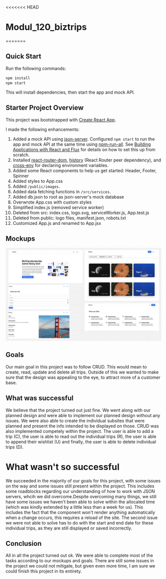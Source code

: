 <<<<<<< HEAD
# Modul_120_biztrips
=======
## Quick Start

Run the following commands:

```
npm install
npm start
```

This will install dependencies, then start the app and mock API.

## Starter Project Overview

This project was bootstrapped with [Create React App](https://github.com/facebook/create-react-app).

I made the following enhancements:

1. Added a mock API using [json-server](https://github.com/typicode/json-server). Configured `npm start` to run the app and mock API at the same time using [npm-run-all](https://www.npmjs.com/package/npm-run-all). See [Building Applications with React and Flux](https://app.pluralsight.com/library/courses/react-flux-building-applications/table-of-contents) for details on how to set this up from scratch.
1. Installed [react-router-dom](https://www.npmjs.com/package/react-router-dom), [history](https://www.npmjs.com/package/history) (React Router peer dependency), and [cross-env](https://www.npmjs.com/search?q=cross-env) for declaring environment variables.
1. Added some React components to help us get started: Header, Footer, Spinner
1. Added styles to App.css
1. Added `/public/images`.
1. Added data fetching functions in `/src/services`.
1. Added db.json to root as json-server's mock database
1. Overwrote App.css with custom styles
1. Simplified index.js (removed service worker)
1. Deleted from src: index.css, logo.svg, serviceWorker.js, App.test.js
1. Deleted from public: logo files, manifest.json, robots.txt
1. Customized App.js and renamed to App.jsx

## Mockups

![Mockup](mockups.png)

## Goals

Our main goal in this project was to follow CRUD. This would mean to create, read, update and delete all trips. Outside of this we wanted to make sure that the design was appealing to the eye, to attract more of a customer base.

## What was successful

We believe that the project turned out just fine. We went along with our planned design and were able to implement our planned design without any issues. We were also able to create the individual subsites that were planned and present the info intended to be displayed on those. CRUD was also implemented competely within the project. The user is able to add a trip (C), the user is able to read out the individual trips (R), the user is able to append their wishlist (U) and finally, the user is able to delete individual trips (D).

# What wasn't so successful

We succeeded in the majority of our goals for this project, with some issues on the way and some issues still present within the project. This includes some roadblocks regarding our understanding of how to work with JSON servers, whcih we did overcome.Despite overcoming many things, we still have some issues we haven't been able to solve within the allocated time (which was kindly extended by a little less than a week for us). This includes the fact that the component won't render anything automatically when a change occurs, this requires a reload of the site. The second issue we were not able to solve has to do with the start and end date for these individual trips, as they are still displayed or saved incorrectly. 

## Conclusion

All in all the project turned out ok. We were able to complete most of the tasks according to our mockups and goals. There are still some issues in the project we could not mitigate, but given even more time, I am sure we could finish this project in its entirety.